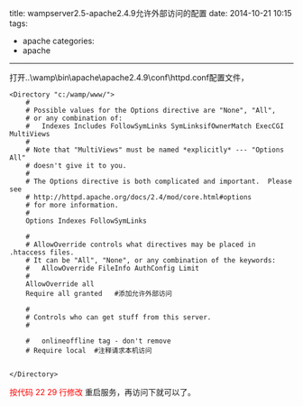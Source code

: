 title: wampserver2.5-apache2.4.9允许外部访问的配置
date: 2014-10-21 10:15
tags: 
- apache
categories:
- apache
---

打开..\wamp\bin\apache\apache2.4.9\conf\httpd.conf配置文件，
```
<Directory "c:/wamp/www/">
    #
    # Possible values for the Options directive are "None", "All",
    # or any combination of:
    #   Indexes Includes FollowSymLinks SymLinksifOwnerMatch ExecCGI MultiViews
    #
    # Note that "MultiViews" must be named *explicitly* --- "Options All"
    # doesn't give it to you.
    #
    # The Options directive is both complicated and important.  Please see
    # http://httpd.apache.org/docs/2.4/mod/core.html#options
    # for more information.
    #
    Options Indexes FollowSymLinks

    #
    # AllowOverride controls what directives may be placed in .htaccess files.
    # It can be "All", "None", or any combination of the keywords:
    #   AllowOverride FileInfo AuthConfig Limit
    #
    AllowOverride all
    Require all granted   #添加允许外部访问
 
    #
    # Controls who can get stuff from this server.
    #
 
    #   onlineoffline tag - don't remove
    # Require local  #注释请求本机访问


</Directory>
```

<font color="red">按代码 22 29 行修改</font>
重启服务，再访问下就可以了。

